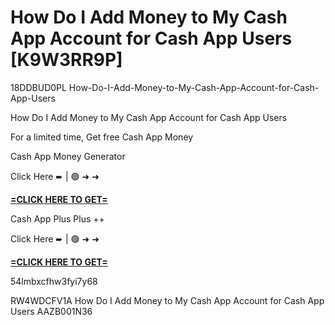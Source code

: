 # How Do I Add Money to My Cash App Account for Cash App Users [K9W3RR9P]

18DDBUD0PL How-Do-I-Add-Money-to-My-Cash-App-Account-for-Cash-App-Users

How Do I Add Money to My Cash App Account for Cash App Users

For a limited time, Get free Cash App Money

Cash App Money Generator

Click Here ➨ | 🟢 ➜ ➜ 

**[=CLICK HERE TO GET=](https://www.google.com/url?q=https%3A%2F%2Fappbitly.com%2FIVqWW)**

Cash App Plus Plus ++

Click Here ➨ | 🟢 ➜ ➜ 

**[=CLICK HERE TO GET=](https://www.google.com/url?q=https%3A%2F%2Fappbitly.com%2FaeCym)**

54lmbxcfhw3fyi7y68

 RW4WDCFV1A How Do I Add Money to My Cash App Account for Cash App Users AAZB001N36

